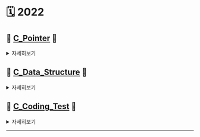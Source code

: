 # 🗓 2022

## 🐥 [C_Pointer](https://github.com/Kang-SeoHyun/C_Language/tree/main/C_Pointer) 🐥

<details>
<summary>  <kbd>자세히보기</kbd> </summary>

* 📖 교재 : [공동환의 열혈강의 C 포인터](https://freelec.co.kr/lecture/%EC%97%B4%ED%98%88%EA%B0%95%EC%9D%98-c-%ED%8F%AC%EC%9D%B8%ED%84%B0/)
    * 포인터 익숙해지기
    * 코드 따라하면서 [내용 정리](https://github.com/Kang-SeoHyun/C_Language/tree/main/C_Pointer/code)하기
    * 1일 1강 이상

</details>    

## 🐥 [C_Data_Structure](https://github.com/Kang-SeoHyun/C_Language/tree/main/C_Data_Structure) 🐥

<details>
<summary> <kbd>자세히보기</kbd> </summary>
    
*  📖 교재 : [윤성우의 열혈 자료구조](http://www.kyobobook.co.kr/product/detailViewKor.laf?mallGb=KOR&ejkGb=KOR&barcode=9788996094067)
   * 2인 1개조 동료평가 진행 (1주: 1 ~ 2파트 진행)
   * 깃허브 개념 정리

### 스터디 방법 및 규칙
* 학습 방법
  * 1주마다 자료구조 동료평가 2회 진행
  * 1일마다 코딩테스트 문제풀이 최소 1회 진행
  * 개인 학습 내용은 각자 정리 후 README에 업데이트
  
### 스터디 일정('22.05.23.~) ✏
* 자료구조
    * [CHAPTER 1](https://github.com/Kang-SeoHyun/C_Language/tree/main/C_Data_Structure/CH01.data_structure) 자료구조와 알고리즘의 이해
    * [CHAPTER 2](https://github.com/Kang-SeoHyun/C_Language/tree/main/C_Data_Structure/CH02.recursion) 재귀

  ### 관련 개인 Repository
  * [junto](https://github.com/ji-junhyuk)
  * [Wilbur](https://github.com/Wilbur0306)
  * [ejae](https://github.com/nawooo)


</details>


## 🐥 [C_Coding_Test](https://github.com/Kang-SeoHyun/C_Language/tree/main/C_Coding_Test) 🐥

<details>
<summary>  <kbd>자세히보기</kbd> </summary>

  *  📖 사이트 : [백준](https://www.acmicpc.net/step)
   * [라이벌 제도](https://solved.ac/ranking/rival)를 통한 그룹 라이벌 진도 확인
   * [class](https://solved.ac/class)에 선별된 문제를 참고하여 학습

</details>

----------------------------------------------------------------------------
